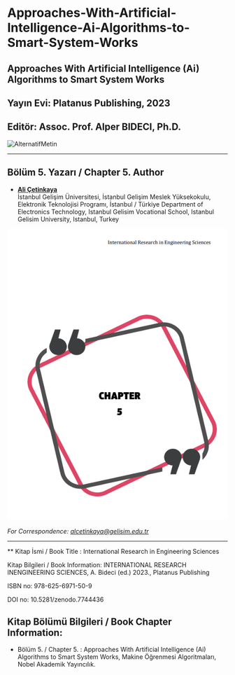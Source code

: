 # Approaches-With-Artificial-Intelligence-Ai-Algorithms-to-Smart-System-Works

## Approaches With Artificial Intelligence (Ai) Algorithms to Smart System Works

## Yayın Evi: Platanus Publishing, 2023

## Editör: Assoc. Prof. Alper BIDECI, Ph.D.

![AlternatifMetin](https://github.com/acetinkaya/Approaches-With-Artificial-Intelligence-Ai-Algorithms-to-Smart-System-Works/blob/main/Platanus_yay%C4%B1n.png)

----

## Bölüm 5. Yazarı / Chapter 5. Author

- [**Ali Çetinkaya**](https://scholar.google.com.tr/citations?user=XSEW-NcAAAAJ)    
  İstanbul Gelişim Üniversitesi, İstanbul Gelişim Meslek Yüksekokulu, Elektronik Teknolojisi Programı, İstanbul / Türkiye
  Department of Electronics Technology, Istanbul Gelisim Vocational School, Istanbul Gelisim University, Istanbul, Turkey

![AlternatifMetin](https://github.com/acetinkaya/Approaches-With-Artificial-Intelligence-Ai-Algorithms-to-Smart-System-Works/blob/main/Platanus_bolum5.png)

*For Correspondence: alcetinkaya@gelisim.edu.tr*

---

** Kitap İsmi / Book Title : International Research in Engineering Sciences

Kitap Bilgileri / Book Information: INTERNATIONAL RESEARCH INENGINEERING SCIENCES, A. Bideci (ed.) 2023.,  Platanus Publishing

ISBN no: 978-625-6971-50-9

DOI no: 10.5281/zenodo.7744436

## Kitap Bölümü Bilgileri / Book Chapter Information:  

* Bölüm 5. / Chapter 5. : Approaches With Artificial Intelligence (Ai) Algorithms to Smart System Works, Makine Öğrenmesi Algoritmaları, Nobel Akademik Yayıncılık.  






